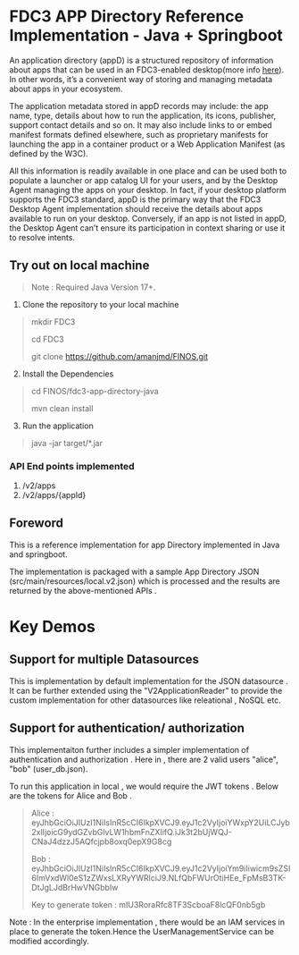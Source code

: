 # FDC3 APP Directory Reference Implementation - Java + Springboot

An application directory (appD) is a structured repository of information about apps that can be used in an FDC3-enabled desktop(more info [here](https://fdc3.finos.org)). In other words, it’s a convenient way of storing and managing metadata about apps in your ecosystem.

The application metadata stored in appD records may include: the app name, type, details about how to run the application, its icons, publisher, support contact details and so on. It may also include links to or embed manifest formats defined elsewhere, such as proprietary manifests for launching the app in a container product or a Web Application Manifest (as defined by the W3C).

All this information is readily available in one place and can be used both to populate a launcher or app catalog UI for your users, and by the Desktop Agent managing the apps on your desktop. In fact, if your desktop platform supports the FDC3 standard, appD is the primary way that the FDC3 Desktop Agent implementation should receive the details about apps available to run on your desktop. Conversely, if an app is not listed in appD, the Desktop Agent can’t ensure its participation in context sharing or use it to resolve intents.

## Try out on local machine

> Note : Required Java Version 17+.

1. Clone the repository to your local machine 

> mkdir FDC3 
>
> cd FDC3
> 
> git clone https://github.com/amanjmd/FINOS.git
> 

2. Install the Dependencies

> cd FINOS/fdc3-app-directory-java
> 
> mvn clean install 

3. Run the application

>java -jar target/*.jar 

### API End points implemented 
1. /v2/apps
2. /v2/apps/{appId}

## Foreword 

This is a reference implementation for app Directory implemented in Java and springboot.

The implementation is packaged with a sample App Directory JSON (src/main/resources/local.v2.json) which is  processed and the results are returned by the above-mentioned APIs . 


# Key Demos 

## Support for multiple Datasources 
This is implementation by default implementation for the JSON datasource . 
It can  be further extended using the "V2ApplicationReader" to provide the custom implementation for other datasources like releational , NoSQL etc.

## Support for authentication/ authorization 

This implementaiton further includes a simpler implementation of authentication and authorization . Here in ,  there are 2 valid users "alice", "bob" (user_db.json).

To run this application in local , we would require the JWT tokens . Below are the tokens for Alice and Bob . 

> Alice : eyJhbGciOiJIUzI1NiIsInR5cCI6IkpXVCJ9.eyJ1c2VyIjoiYWxpY2UiLCJyb2xlIjoicG9ydGZvbGlvLW1hbmFnZXIifQ.iJk3t2bUjWQJ-CNaJ4dzzJ5AQfcjpb8oxq0epX9G8cg
> 
> Bob : eyJhbGciOiJIUzI1NiIsInR5cCI6IkpXVCJ9.eyJ1c2VyIjoiYm9iIiwicm9sZSI6ImVxdWl0eS1zZWxsLXRyYWRlciJ9.NLfQbFWUrOtiHEe_FpMsB3TK-DtJgLJdBrHwVNGbbIw
> 
> Key to generate token : mIU3RoraRfc8TF3ScboaF8lcQF0nb5gb
> 
> 
Note : In the enterprise implementation , there would be an IAM services in place to generate the token.Hence the UserManagementService can be modified accordingly.







